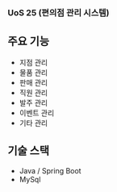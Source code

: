 ### UoS 25 (편의점 관리 시스템)

## 주요 기능
- 지점 관리
- 물품 관리
- 판매 관리
- 직원 관리
- 발주 관리
- 이벤트 관리
- 기타 관리

## 기술 스택
- Java / Spring Boot
- MySql

